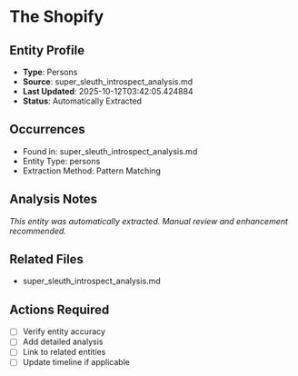 # The Shopify

## Entity Profile
- **Type**: Persons
- **Source**: super_sleuth_introspect_analysis.md
- **Last Updated**: 2025-10-12T03:42:05.424884
- **Status**: Automatically Extracted

## Occurrences
- Found in: super_sleuth_introspect_analysis.md
- Entity Type: persons
- Extraction Method: Pattern Matching

## Analysis Notes
*This entity was automatically extracted. Manual review and enhancement recommended.*

## Related Files
- super_sleuth_introspect_analysis.md

## Actions Required
- [ ] Verify entity accuracy
- [ ] Add detailed analysis
- [ ] Link to related entities
- [ ] Update timeline if applicable
